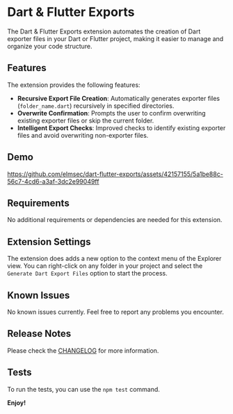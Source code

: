 # Dart & Flutter Exports

The Dart & Flutter Exports extension automates the creation of Dart exporter files in your Dart or Flutter project, making it easier to manage and organize your code structure.

## Features

The extension provides the following features:

- **Recursive Export File Creation**: Automatically generates exporter files (`folder_name.dart`) recursively in specified directories.
- **Overwrite Confirmation**: Prompts the user to confirm overwriting existing exporter files or skip the current folder.
- **Intelligent Export Checks**: Improved checks to identify existing exporter files and avoid overwriting non-exporter files.

## Demo
https://github.com/elmsec/dart-flutter-exports/assets/42157155/5a1be88c-56c7-4cd6-a3af-3dc2e99049ff

## Requirements

No additional requirements or dependencies are needed for this extension.

## Extension Settings

The extension does adds a new option to the context menu of the Explorer view. You can right-click on any folder in your project and select the `Generate Dart Export Files` option to start the process.

## Known Issues

No known issues currently. Feel free to report any problems you encounter.

## Release Notes

Please check the [CHANGELOG](CHANGELOG.md) for more information.

## Tests

To run the tests, you can use the `npm test` command.

**Enjoy!**
